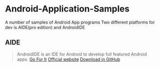 # Android-Application-Samples
A number of samples of Android App programs
Two different platforms for dev is AIDE(pro edition) and AndroidIDE

## **AIDE**
>AndroidIDE is an IDE for Android to develop full featured Android apps.
[Go For It](https://github.com/AndroidIDEOfficial/AndroidIDE)
[Official website](https://m.androidide.com/)
[Download in GitHub](https://github.com/AndroidIDEOfficial/AndroidIDE/releases)
